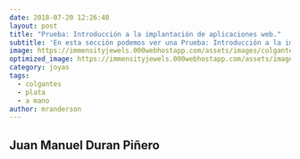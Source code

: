 ```yaml
---
date: 2018-07-20 12:26:40
layout: post
title: "Prueba: Introducción a la implantación de aplicaciones web."
subtitle: 'En esta sección podemos ver una Prueba: Introducción a la implantación de aplicaciones web'
image: https://immensityjewels.000webhostapp.com/assets/images/colgante2.jpg
optimized_image: https://immensityjewels.000webhostapp.com/assets/images/colgante2.jpg
category: joyas
tags:
  - colgantes
  - plata
  - a mano
author: mranderson
---
```


## Juan Manuel Duran Piñero
